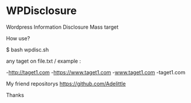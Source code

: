 # WPDisclosure

Wordpress Information Disclosure Mass target

How use?

$ bash wpdisc.sh

any taget on file.txt / example :

-http://taget1.com
-https://www.taget1.com
-www.taget1.com
-taget1.com


My friend repositorys https://github.com/Adelittle

Thanks
